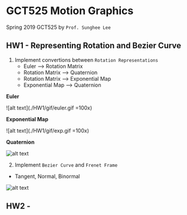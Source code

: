 # GCT525 Motion Graphics
Spring 2019 GCT525 by `Prof. Sunghee Lee`

## HW1 - Representing Rotation and Bezier Curve
1. Implement convertions between `Rotation Representations`
      * Euler --> Rotation Matrix
      * Rotation Matrix --> Quaternion
      * Rotation Matrix --> Exponential Map
      * Exponential Map --> Quaternion


**Euler**

![alt text](./HW1/gif/euler.gif =100x)

**Exponential Map**

![alt text](./HW1/gif/exp.gif =100x)

**Quaternion**

![alt text](./HW1/gif/quat.gif=100x)

2. Implement `Bezier Curve` and `Frenet Frame`
  * Tangent, Normal, Binormal  
  
![alt text](./HW1/gif/bezier.gif=100x)

## HW2 -
